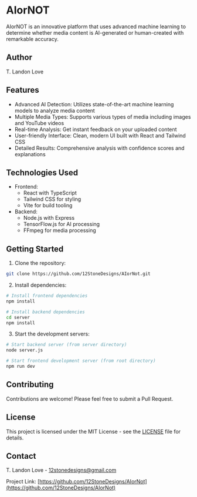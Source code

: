 # AIorNOT

AIorNOT is an innovative platform that uses advanced machine learning to determine whether media content is AI-generated or human-created with remarkable accuracy.

## Author
T. Landon Love

## Features

- Advanced AI Detection: Utilizes state-of-the-art machine learning models to analyze media content
- Multiple Media Types: Supports various types of media including images and YouTube videos
- Real-time Analysis: Get instant feedback on your uploaded content
- User-friendly Interface: Clean, modern UI built with React and Tailwind CSS
- Detailed Results: Comprehensive analysis with confidence scores and explanations

## Technologies Used

- Frontend:
  - React with TypeScript
  - Tailwind CSS for styling
  - Vite for build tooling
- Backend:
  - Node.js with Express
  - TensorFlow.js for AI processing
  - FFmpeg for media processing

## Getting Started

1. Clone the repository:
```bash
git clone https://github.com/12StoneDesigns/AIorNot.git
```

2. Install dependencies:
```bash
# Install frontend dependencies
npm install

# Install backend dependencies
cd server
npm install
```

3. Start the development servers:
```bash
# Start backend server (from server directory)
node server.js

# Start frontend development server (from root directory)
npm run dev
```

## Contributing

Contributions are welcome! Please feel free to submit a Pull Request.

## License

This project is licensed under the MIT License - see the [LICENSE](LICENSE) file for details.

## Contact

T. Landon Love - 12stonedesigns@gmail.com

Project Link: [https://github.com/12StoneDesigns/AIorNot](https://github.com/12StoneDesigns/AIorNot)
